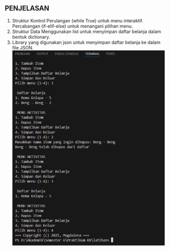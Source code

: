 ## PENJELASAN
1. Struktur Kontrol
Perulangan (while True) untuk menu interaktif.
Percabangan (if-elif-else) untuk menangani pilihan menu.
2. Struktur Data
Menggunakan list untuk menyimpan daftar belanja dalam bentuk dictionary.
3. Library yang digunakan
json untuk menyimpan daftar belanja ke dalam file JSON.
![Lampiran](hasil.png)
